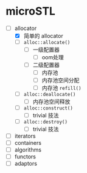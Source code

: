 # microSTL

- [ ] allocator
    - [x] 简单的 allocator
    - [ ] `alloc::allocate()`
        - [ ] 一级配置器
            - [ ] oom处理
        - [ ] 二级配置器
            - [ ] 内存池
            - [ ] 内存池空间分配
            - [ ] 内存池 `refill()`
    - [ ] `alloc::deallocate()`
        - [ ] 内存池空间释放
    - [ ] `alloc::construct()`
        - [ ] trivial 技法
    - [ ] `alloc::destroy()`
        - [ ] trivial 技法
- [ ] iterators
- [ ] containers
- [ ] algorithms
- [ ] functors
- [ ] adaptors